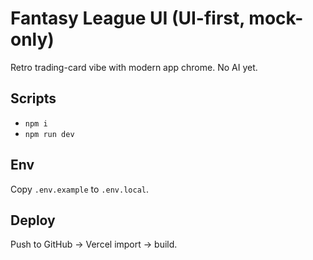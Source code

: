 # Fantasy League UI (UI-first, mock-only)

Retro trading-card vibe with modern app chrome. No AI yet.

## Scripts
- `npm i`
- `npm run dev`

## Env
Copy `.env.example` to `.env.local`.

## Deploy
Push to GitHub → Vercel import → build.
